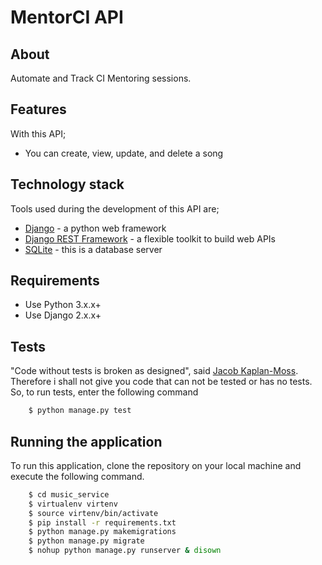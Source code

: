# MentorCI API
## About
Automate and Track CI Mentoring sessions.

## Features
With this API;
- You can create, view, update, and delete a song
## Technology stack
Tools used during the development of this API are;
- [Django](https://www.djangoproject.com) - a python web framework
- [Django REST Framework](http://www.django-rest-framework.org) - a flexible toolkit to build web APIs
- [SQLite](https://www.sqlite.org/) - this is a database server
## Requirements
- Use Python 3.x.x+
- Use Django 2.x.x+
## Tests
"Code without tests is broken as designed", said  [Jacob Kaplan-Moss](https://jacobian.org/writing/django-apps-with-buildout/#s-create-a-test-wrapper). Therefore i shall not give you code that
can not be tested or has no tests. So, to run tests, enter the following command
```sh 
    $ python manage.py test
```
## Running the application
To run this application, clone the repository on your local machine and execute the following command.
```sh
    $ cd music_service
    $ virtualenv virtenv
    $ source virtenv/bin/activate
    $ pip install -r requirements.txt
    $ python manage.py makemigrations
    $ python manage.py migrate
    $ nohup python manage.py runserver & disown
```
